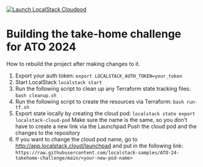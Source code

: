 [![Launch LocalStack Cloudpod](https://localstack.cloud/gh/launch-pod-badge.svg)](https://app.localstack.cloud/launchpad?url=https://raw.githubusercontent.com/localstack-samples/ATO-24-takehome-challenge/main/localstack-cloud-pod)

# Building the take-home challenge for ATO 2024

How to rebuild the project after making changes to it.

1. Export your auth token:
   `export LOCALSTACK_AUTH_TOKEN=your_token`
2. Start LocalStack
   `localstack start`
3. Run the following script to clean up any Terraform state tracking files:
   `bash cleanup.sh`
4. Run the following script to create the resources via Terraform:
   `bash run-tf.sh`
5. Export state locally by creating the cloud pod:
   `localstack state export localstack-cloud-pod`
   Make sure the name is the same, so you don't have to create a new link via the Launchpad
   Push the cloud pod and the changes to the repository
6. If you want to change the cloud pod name, go to http://app.localstack.cloud/launchpad and put in the following link:
   `https://raw.githubusercontent.com/localstack-samples/ATO-24-takehome-challenge/main/<your-new-pod-name>`
